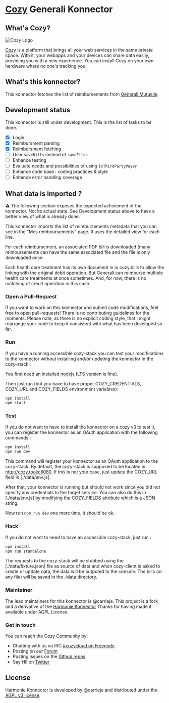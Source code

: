 [Cozy][cozy] Generali Konnector
===============================

What's Cozy?
------------

![Cozy Logo](https://cdn.rawgit.com/cozy/cozy-guidelines/master/templates/cozy_logo_small.svg)

[Cozy] is a platform that brings all your web services in the same private space. With it, your webapps and your devices can share data easily, providing you with a new experience. You can install Cozy on your own hardware where no one's tracking you.

What's this konnector?
----------------------

This konnector fetches the list of reimbursements from [Generali Mutuelle][generali].

Development status
------------------

This konnector is still under development.
This is the list of tasks to be done.

- [x] Login
- [x] Reimbursment parsing
- [x] Reimbursment fetching
- [ ] User `saveBills` instead of `saveFiles`
- [ ] Enhance testing
- [ ] Evaluate needs and possibilities of using `isThirdPartyPayer`
- [ ] Enhance code base : coding practices & style
- [ ] Enhance error handling coverage

What data is imported ?
-----------------------

:warning: The following section exposes the expected achivement of the konnector. Not its actual state.
See Development status above to have a better view of what is already done.


This konnector imports the list of reimbursements metadata that you can see in the "Mes remboursements" page.
It uses the detailed view for each line.

For each reimbursement, an associated PDF bill is downloaded (many reimbursements can have the
same associated file and the file is only downloaded once.

Each health care treatment has its own document in io.cozy.bills to allow the linking with the original debit operation.
But Generali can reimburse multiple health care treatments at once sometimes. And, for now, there is
no matching of credit operation in this case.


### Open a Pull-Request

If you want to work on this konnector and submit code modifications, feel free to open pull-requests!
There is no contributing guidelines for the moments.
Please note, as there is no explicit coding style, that I might rearrange your
code to keep it consistent with what has been developed so far.

### Run

If you have a running accessible cozy-stack you can test your modifications to the konnector without installing
and/or updating the konnector in the cozy-stack :

You first need an installed [nodejs] (LTS version is fine).

Then just run (but you have to have proper COZY_CREDENTIALS, COZY_URL and COZY_FIELDS environment variables):

```sh
npm install
npm start
```
### Test

If you do not want to have to install the konnector on a cozy v3 to test it, you can register the
konnector as an OAuth application with the following commands :

```sh
npm install
npm run dev
```

This command will register your konnector as an OAuth application to the cozy-stack. By default,
the cozy-stack is supposed to be located in http://cozy.tools:8080. If this is not your case, just
update the COZY_URL field in [./data/env.js].

After that, your konnector is running but should not work since you did not specify any credentials to
the target service. You can also do this in [./data/env.js] by modifying the COZY_FIELDS attribute
which is a JSON string.

Now run `npm run dev` one more time, it should be ok.

### Hack

If you do not want to need to have an accessible cozy-stack, just run :

```sh
npm install
npm run standalone
```

The requests to the cozy-stack will be stubbed using the [./data/fixture.json] file as source of data
and when cozy-client is asked to create or update data, the data will be outputed to the console.
The bills (or any file) will be saved in the ./data directory.

### Maintainer

The lead maintainers for this konnector is @carrieje.
This project is a fork and a derivative of the [Harmonie Konnector][harmonie]
Thanks for having made it available under AGPL License.

### Get in touch

You can reach the Cozy Community by:

- Chatting with us on IRC [#cozycloud on Freenode][freenode]
- Posting on our [Forum]
- Posting issues on the [Github repos][github]
- Say Hi! on [Twitter]

License
-------

Harmonie Konnector is developed by @carrieje and distributed under the [AGPL v3 license][agpl-3.0].

[cozy]: https://cozy.io "Cozy Cloud"
[agpl-3.0]: https://www.gnu.org/licenses/agpl-3.0.html
[freenode]: http://webchat.freenode.net/?randomnick=1&channels=%23cozycloud&uio=d4
[forum]: https://forum.cozy.io/
[github]: https://github.com/cozy/
[nodejs]: https://nodejs.org/
[twitter]: https://twitter.com/mycozycloud
[generali]: https://www.generali.fr
[harmonie]: https://github.com/cozy/cozy-konnector-harmonie
